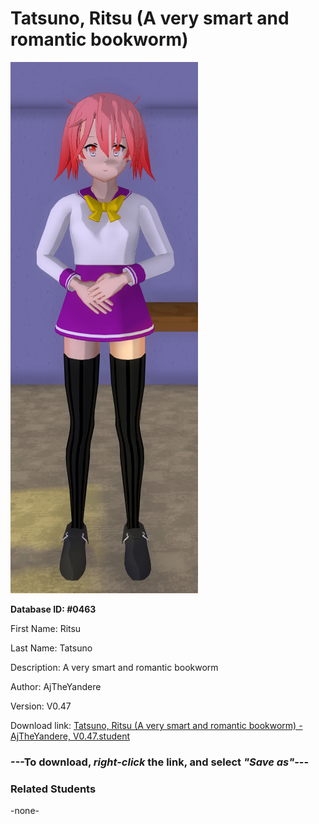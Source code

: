 # Tatsuno, Ritsu (A very smart and romantic bookworm)

<img src="Files/Images/Tatsuno, Ritsu (A very smart and romantic bookworm).png" title="Tatsuno, Ritsu (A very smart and romantic bookworm) - AjTheYandere, V0.47">

**Database ID: #0463**

First Name: Ritsu

Last Name: Tatsuno

Description: A very smart and romantic bookworm

Author: AjTheYandere

Version: V0.47

Download link: <a href="https://raw.githubusercontent.com/Arbiter1223/Daigaku-Gurashi-Custom-Students/master/Files/Studen%20Files/Tatsuno%2C%20Ritsu%20(A%20very%20smart%20and%20romantic%20bookworm)%20-%20AjTheYandere%2C%20V0.47.student">Tatsuno, Ritsu (A very smart and romantic bookworm) - AjTheYandere, V0.47.student</a>

### ---**To download, _right-click_ the link, and select _"Save as"_**---

### Related Students

-none-

